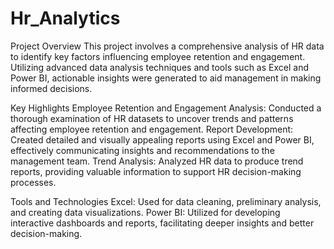 # Hr_Analytics

Project Overview
This project involves a comprehensive analysis of HR data to identify key factors influencing employee retention and engagement. Utilizing advanced data analysis techniques and tools such as Excel and Power BI, actionable insights were generated to aid management in making informed decisions.

Key Highlights
Employee Retention and Engagement Analysis: Conducted a thorough examination of HR datasets to uncover trends and patterns affecting employee retention and engagement.
Report Development: Created detailed and visually appealing reports using Excel and Power BI, effectively communicating insights and recommendations to the management team.
Trend Analysis: Analyzed HR data to produce trend reports, providing valuable information to support HR decision-making processes.

Tools and Technologies
Excel: Used for data cleaning, preliminary analysis, and creating data visualizations.
Power BI: Utilized for developing interactive dashboards and reports, facilitating deeper insights and better decision-making.

